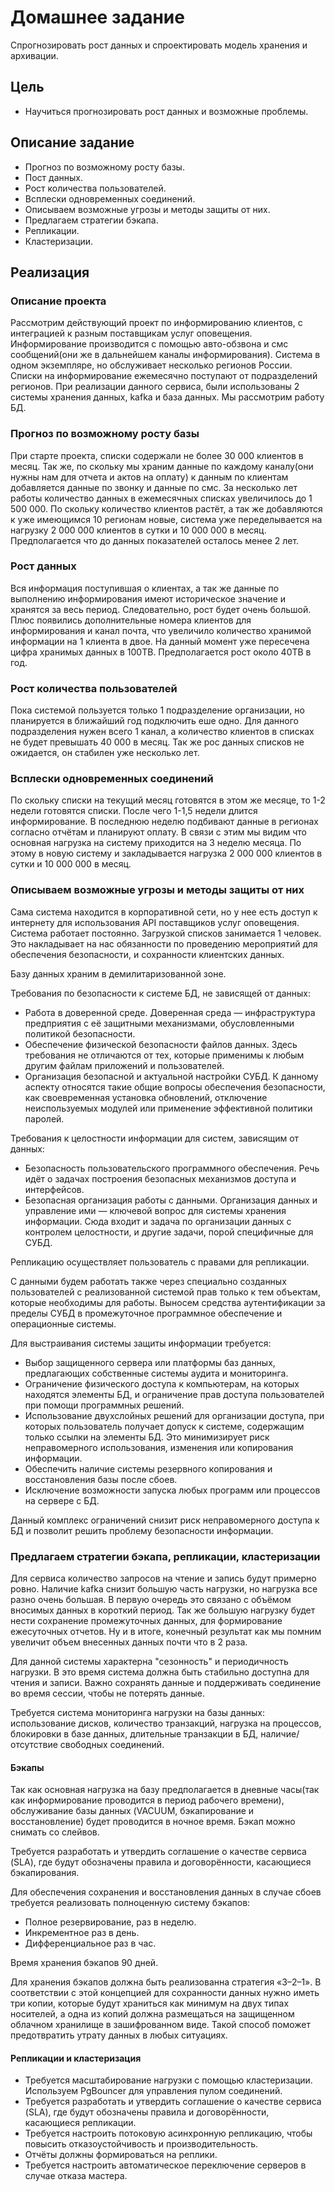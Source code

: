 # Домашнее задание

Спрогнозировать рост данных и спроектировать модель хранения и архивации.

## Цель

+ Научиться прогнозировать рост данных и возможные проблемы.

## Описание задание

+ Прогноз по возможному росту базы.
+ Пост данных.
+ Рост количества пользователей.
+ Всплески одновременных соединений.
+ Описываем возможные угрозы и методы защиты от них.
+ Предлагаем стратегии бэкапа.
+ Репликации.
+ Кластеризации.

## Реализация

### Описание проекта

Рассмотрим действующий проект по информированию клиентов, с интеграцией к разным поставщикам услуг оповещения. Информирование производится с помощью авто-обзвона и смс сообщений(они же в дальнейшем каналы информирования). Система в одном экземпляре, но обслуживает несколько регионов России. Списки на информирование ежемесячно поступают от подразделений регионов.  При реализации данного сервиса, были использованы 2 системы хранения данных, kafka и база данных. Мы рассмотрим работу БД.

### Прогноз по возможному росту базы

При старте проекта, списки содержали не более 30 000 клиентов в месяц. Так же, по скольку мы храним данные по каждому каналу(они нужны нам для отчета и актов на оплату) к данным по клиентам добавляется данные по звонку и данные по смс. За несколько лет работы количество данных в ежемесячных списках увеличилось до 1 500 000. По скольку количество клиентов растёт, а так же добавляются к уже имеющимся 10 регионам новые, система уже переделывается на нагрузку 2 000 000 клиентов в сутки и 10 000 000 в месяц. Предполагается что до данных показателей осталось менее 2 лет.

### Рост данных

Вся информация поступившая о клиентах, а так же данные по выполнению информирования имеют историческое значение и хранятся за весь период. Следовательно, рост будет очень большой. Плюс появились дополнительные номера клиентов для информирования и канал почта, что увеличило количество хранимой информации на 1 клиента в двое. На данный момент уже пересечена цифра хранимых данных в 100TB. Предполагается рост около 40TB в год.

### Рост количества пользователей

Пока системой пользуется только 1 подразделение организации, но планируется в ближайший год подключить еше одно. Для данного подразделения нужен всего 1 канал, а количество клиентов в списках не будет превышать 40 000 в месяц. Так же рос данных списков не ожидается, он стабилен уже несколько лет.

### Всплески одновременных соединений

По скольку списки на текущий месяц готовятся в этом же месяце, то 1-2 недели готовятся списки. После чего 1-1,5 недели длится информирование. В последнюю неделю подбивают данные в регионах согласно отчётам и планируют оплату. В связи с этим мы видим что основная нагрузка на систему приходится на 3 неделю месяца. По этому в новую систему и закладывается нагрузка 2 000 000 клиентов в сутки и 10 000 000 в месяц.

### Описываем возможные угрозы и методы защиты от них

Сама система находится в корпоративной сети, но у нее есть доступ к интернету для использования API поставщиков услуг оповещения. Система работает постоянно. Загрузкой списков занимается 1 человек. Это накладывает на нас обязанности по проведению мероприятий для обеспечения безопасности, и сохранности клиентских данных.

Базу данных храним в демилитаризованной зоне.

Требования по безопасности к системе БД, не зависящей от данных:

+ Работа в доверенной среде. Доверенная среда — инфраструктура предприятия с её защитными механизмами, обусловленными политикой безопасности.
+ Обеспечение физической безопасности файлов данных. Здесь требования не отличаются от тех, которые применимы к любым другим файлам приложений и пользователей.
+ Организация безопасной и актуальной настройки СУБД. К данному аспекту относятся такие общие вопросы обеспечения безопасности, как своевременная установка обновлений, отключение неиспользуемых модулей или применение эффективной политики паролей.

Требования к целостности информации для систем, зависящим от данных:

+ Безопасность пользовательского программного обеспечения. Речь идёт о задачах построения безопасных механизмов доступа и интерфейсов.
+ Безопасная организация работы с данными. Организация данных и управление ими — ключевой вопрос для системы хранения информации. Сюда входит и задача по организации данных с контролем целостности, и другие задачи, порой специфичные для СУБД.

Репликацию осуществляет пользователь с правами для репликации.

С данными будем работать также через специально созданных пользователей с реализованной системой прав только к тем объектам, которые необходимы для работы. Выносем средства аутентификации за пределы СУБД в промежуточное программное обеспечение и операционные системы.

Для выстраивания системы защиты информации требуется:

+ Выбор защищенного сервера или платформы баз данных, предлагающих собственные системы аудита и мониторинга.
+ Ограничение физического доступа к компьютерам, на которых находятся элементы БД, и ограничение прав доступа пользователей при помощи программных решений.
+ Использование двухслойных решений для организации доступа, при которых пользователь получает допуск к системе, содержащим только ссылки на элементы БД. Это минимизирует риск неправомерного использования, изменения или копирования информации.
+ Обеспечить наличие системы резервного копирования и восстановления базы после сбоев.
+ Исключение возможности запуска любых программ или процессов на сервере с БД.

Данный комплекс ограничений снизит риск неправомерного доступа к БД и позволит решить проблему безопасности информации.

### Предлагаем стратегии бэкапа, репликации, кластеризации

Для сервиса количество запросов на чтение и запись будут примерно ровно. Наличие kafka снизит большую часть нагрузки, но нагрузка все разно очень большая. В первую очередь это связано с объёмом вносимых данных в короткий период. Так же большую нагрузку будет нести сохранение промежуточных данных, для формирование ежесуточных отчетов. Ну и в итоге, конечный результат как мы помним увеличит объем внесенных данных почти что в 2 раза.

Для данной системы характерна "сезонность" и периодичность нагрузки. В это время система должна быть стабильно доступна для чтения и записи. Важно сохранять данные и поддерживать соединение во время сессии, чтобы не потерять данные.

Требуется система мониторинга нагрузки на базы данных: использование дисков, количество транзакций, нагрузка на процессов, блокировки в базе данных, длительные транзакции в БД, наличие/отсутствие свободных соединений.

#### Бэкапы

Так как основная нагрузка на базу предполагается в дневные часы(так как информирование проводится в период рабочего времени), обслуживание базы данных (VACUUM, бэкапирование и восстановление) будет проводится в ночное время. Бэкап можно снимать со слейвов.

Требуется разработать и утвердить соглашение о качестве сервиса (SLA), где будут обозначены правила и договорённости, касающиеся бэкапирования.

Для обеспечения сохранения и восстановления данных в случае сбоев требуется реализовать полноценную систему бэкапов:

+ Полное резервирование, раз в неделю.
+ Инкрементное раз в день.
+ Дифференциальное раз в час.

Время хранения бэкапов 90 дней.

Для хранения бэкапов должна быть реализованна стратегия «3–2–1». В соответствии с этой концепцией для сохранности данных нужно иметь три копии, которые будут храниться как минимум на двух типах носителей, а одна из копий должна размещаться на защищенном облачном хранилище в зашифрованном виде. Такой способ поможет предотвратить утрату данных в любых ситуациях.

#### Репликации и кластеризация

+ Требуется масштабирование нагрузки с помощью кластеризации. Используем PgBouncer для управления пулом соединений.
+ Требуется разработать и утвердить соглашение о качестве сервиса (SLA),  где будут обозначены правила и договорённости, касающиеся репликации.
+ Требуется настроить потоковую асинхронную репликацию, чтобы повысить отказоустойчивость и производительность.
+ Отчёты должны формироваться на реплики.
+ Требуется настроить автоматическое переключение серверов в случае отказа мастера.
